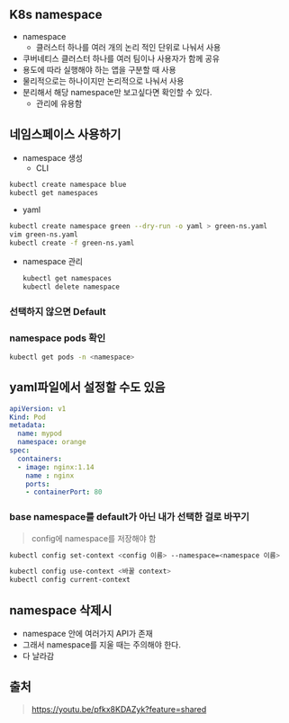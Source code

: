 ## K8s namespace
- namespace
  - 클러스터 하나를 여러 개의 논리 적인 단위로 나눠서 사용
- 쿠버네티스 클러스터 하나를 여러 팀이나 사용자가 함께 공유
- 용도에 따라 실행해야 하는 앱을 구분할 때 사용
- 물리적으로는 하나이지만 논리적으로 나눠서 사용
- 분리해서 해당 namespace만 보고싶다면 확인할 수 있다.
  - 관리에 유용함

## 네임스페이스 사용하기
- namespace 생성
  - CLI

```bash
kubectl create namespace blue
kubectl get namespaces
```

  - yaml
```bash
kubectl create namespace green --dry-run -o yaml > green-ns.yaml
vim green-ns.yaml
kubectl create -f green-ns.yaml
```
- namespace 관리
  ```bash
  kubectl get namespaces
  kubectl delete namespace
  ```

### 선택하지 않으면 Default

### namespace pods 확인
```bash
kubectl get pods -n <namespace>
```

## yaml파일에서 설정할 수도 있음

```yaml
apiVersion: v1
Kind: Pod
metadata:
  name: mypod
  namespace: orange
spec:
  containers:
  - image: nginx:1.14
    name : nginx
    ports:
    - containerPort: 80
```

### base namespace를 default가 아닌 내가 선택한 걸로 바꾸기
> config에 namespace를 저장해야 함

```bash
kubectl config set-context <config 이름> --namespace=<namespace 이름>
```

```bash
kubectl config use-context <바꿀 context>
kubectl config current-context
```

## namespace 삭제시
- namespace 안에 여러가지 API가 존재
- 그래서 namespace를 지울 때는 주의해야 한다.
- 다 날라감

## 출처
> https://youtu.be/pfkx8KDAZyk?feature=shared
